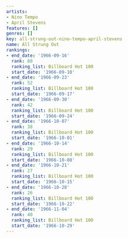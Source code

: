 ```yaml
---
artists:
- Nino Tempo
- April Stevens
features: []
genres: []
key: all-strung-out-nino-tempo-april-stevens
name: All Strung Out
rankings:
- end_date: '1966-09-16'
  rank: 80
  ranking_list: Billboard Hot 100
  start_date: '1966-09-10'
- end_date: '1966-09-23'
  rank: 52
  ranking_list: Billboard Hot 100
  start_date: '1966-09-17'
- end_date: '1966-09-30'
  rank: 42
  ranking_list: Billboard Hot 100
  start_date: '1966-09-24'
- end_date: '1966-10-07'
  rank: 38
  ranking_list: Billboard Hot 100
  start_date: '1966-10-01'
- end_date: '1966-10-14'
  rank: 29
  ranking_list: Billboard Hot 100
  start_date: '1966-10-08'
- end_date: '1966-10-21'
  rank: 27
  ranking_list: Billboard Hot 100
  start_date: '1966-10-15'
- end_date: '1966-10-28'
  rank: 26
  ranking_list: Billboard Hot 100
  start_date: '1966-10-22'
- end_date: '1966-11-04'
  rank: 40
  ranking_list: Billboard Hot 100
  start_date: '1966-10-29'
---
```


